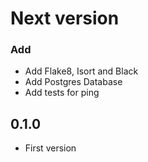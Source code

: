 # Next version

### Add
+ Add Flake8, Isort and Black
+ Add Postgres Database
+ Add tests for ping

## 0.1.0
+ First version